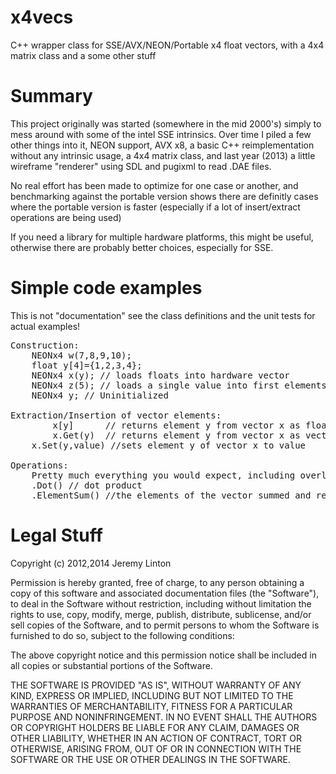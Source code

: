 x4vecs
======

C++ wrapper class for SSE/AVX/NEON/Portable x4 float vectors, with a 4x4 matrix class and a some other stuff


Summary
=======

This project originally was started (somewhere in the mid 2000's) simply to mess around with some of the intel SSE intrinsics. 
Over time I piled a few other things into it, NEON support, AVX x8, a basic C++ reimplementation without any intrinsic usage, a 4x4 
matrix class, and last year (2013) a little wireframe "renderer" using SDL and pugixml to read .DAE files. 

No real effort has been made to optimize for one case or another, and benchmarking against the portable version
shows there are definitly cases where the portable version is faster (especially if a lot of insert/extract operations are being used)

If you need a library for multiple hardware platforms, this might be useful, otherwise there are probably better choices, 
especially for SSE. 

Simple code examples
====================

This is not "documentation" see the class definitions and the unit tests for actual examples!
<pre>
Construction:
	NEONx4 w(7,8,9,10);
	float y[4]={1,2,3,4};
	NEONx4 x(y); // loads floats into hardware vector
	NEONx4 z(5); // loads a single value into first elements, sets remaining to 0
	NEONx4 y; // Uninitialized

Extraction/Insertion of vector elements:
        x[y]      // returns element y from vector x as float
        x.Get(y)  // returns element y from vector x as vector 
	x.Set(y,value) //sets element y of vector x to value

Operations:
	Pretty much everything you would expect, including overloading the global float
	.Dot() // dot product 
	.ElementSum() //the elements of the vector summed and returned as a float
</pre>
Legal Stuff
==========
Copyright (c) 2012,2014 Jeremy Linton

Permission is hereby granted, free of charge, to any person obtaining a copy
of this software and associated documentation files (the "Software"), to deal
in the Software without restriction, including without limitation the rights
to use, copy, modify, merge, publish, distribute, sublicense, and/or sell
copies of the Software, and to permit persons to whom the Software is
furnished to do so, subject to the following conditions:

The above copyright notice and this permission notice shall be included in
all copies or substantial portions of the Software.

THE SOFTWARE IS PROVIDED "AS IS", WITHOUT WARRANTY OF ANY KIND, EXPRESS OR
IMPLIED, INCLUDING BUT NOT LIMITED TO THE WARRANTIES OF MERCHANTABILITY,
FITNESS FOR A PARTICULAR PURPOSE AND NONINFRINGEMENT. IN NO EVENT SHALL THE
AUTHORS OR COPYRIGHT HOLDERS BE LIABLE FOR ANY CLAIM, DAMAGES OR OTHER
LIABILITY, WHETHER IN AN ACTION OF CONTRACT, TORT OR OTHERWISE, ARISING FROM,
OUT OF OR IN CONNECTION WITH THE SOFTWARE OR THE USE OR OTHER DEALINGS IN
THE SOFTWARE.

